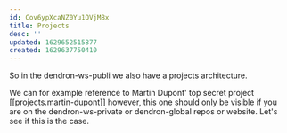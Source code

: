 ```yaml
---
id: Cov6ypXcaNZ0Yu1OVjM8x
title: Projects
desc: ''
updated: 1629652515877
created: 1629637750410
---
```

So in the dendron-ws-publi we also have a projects architecture.

We can for example reference to Martin Dupont' top secret project [[projects.martin-dupont]] however, this one should only be visible if you are on the dendron-ws-private or dendron-global repos or website.
Let's see if this is the case.

